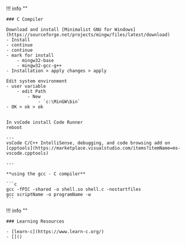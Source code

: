 !!! info ""

    ### C Compiler

    Download and install [Minimalist GNU for Windows](https://sourceforge.net/projects/mingw/files/latest/download)
    - Install
    - continue
    - continue
    - mark for install
        - mingw32-base
        - mingw32-gcc-g++
    - Installation > apply changes > apply

    Edit system environment 
    - user variable
        - edit Path
            - New
                - `c:\MinGW\bin`
    - OK > ok > ok


    In vsCode install Code Runner
    reboot

    ---
    vsCode C/C++ IntelliSense, debugging, and code browsing add on
    [cpptools](https://marketplace.visualstudio.com/items?itemName=ms-vscode.cpptools)

    ---

    **using the gcc - C compiler**

    ```c
    gcc -fPIC -shared -o shell.so shell.c -nostartfiles
    gcc scriptName -o programName -w
    ```

!!! info ""

    ### Learning Resources

    - [learn-c](https://www.learn-c.org/)
    - []()